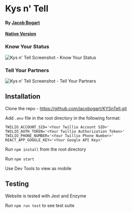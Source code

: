 # Kys n' Tell

#### By [Jacob Bogart](https://github.com/jacobogart)
#### [Native Version](https://github.com/jacobogart/KYS-n-Tell-Native)

### Know Your Status
![Kys n' Tell Screenshot - Know Your Status](https://media.giphy.com/media/UW7x51bfjYEDI0ejn7/giphy.gif)
### Tell Your Partners
![Kys n' Tell Screenshot - Tell Your Partners](https://media.giphy.com/media/YRJxYE6SVBJTTQDZg0/giphy.gif)

## Installation
Clone the repo - https://github.com/jacobogart/KYSnTell.git

Add `.env` file in the root directory in the following format:

```
TWILIO_ACCOUNT_SID='<Your Twillio Account SID>'
TWILIO_AUTH_TOKEN='<Your Twillio Authorization Token>'
TWILIO_PHONE_NUMBER='<Your Twillio Phone Number>'
REACT_APP_GOOGLE_KEY='<Your Google API Key>'
```

Run `npm install` from the root directory

Run `npm start`

Use Dev Tools to view as mobile

## Testing
Website is tested with Jest and Enzyme

Run `npm run test` to see test suite
